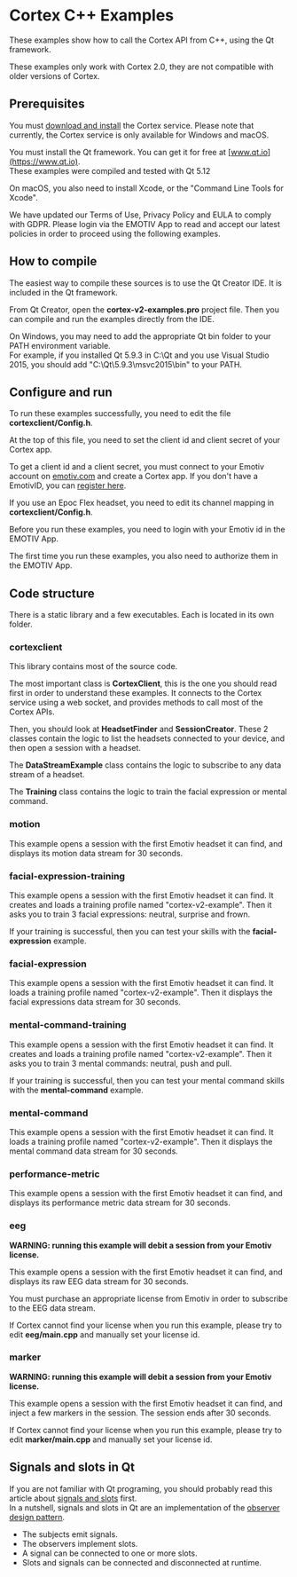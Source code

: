 # Cortex C++ Examples

These examples show how to call the Cortex API from C++, using the Qt framework.

These examples only work with Cortex 2.0, they are not compatible with older versions of Cortex.

## Prerequisites

You must [download and install](https://www.emotiv.com/developer/) the Cortex service. Please note that currently, the Cortex service is only available for Windows and macOS.

You must install the Qt framework. You can get it for free at [www.qt.io](https://www.qt.io).  
These examples were compiled and tested with Qt 5.12

On macOS, you also need to install Xcode, or the "Command Line Tools for Xcode".

We have updated our Terms of Use, Privacy Policy and EULA to comply with GDPR. Please login via the EMOTIV App to read and accept our latest policies in order to proceed using the following examples.

## How to compile

The easiest way to compile these sources is to use the Qt Creator IDE. It is included in the Qt framework.

From Qt Creator, open the **cortex-v2-examples.pro** project file. Then you can compile and run the examples directly from the IDE.

On Windows, you may need to add the appropriate Qt bin folder to your PATH environment variable.  
For example, if you installed Qt 5.9.3 in C:\Qt and you use Visual Studio 2015, you should add "C:\Qt\5.9.3\msvc2015\bin" to your PATH.

## Configure and run

To run these examples successfully, you need to edit the file **cortexclient/Config.h**.

At the top of this file, you need to set the client id and client secret of your Cortex app.

To get a client id and a client secret, you must connect to your Emotiv account on [emotiv.com](https://www.emotiv.com/my-account/cortex-apps/) and create a Cortex app. If you don't have a EmotivID, you can [register here](https://id.emotivcloud.com/eoidc/account/registration/).

If you use an Epoc Flex headset, you need to edit its channel mapping in **cortexclient/Config.h**.

Before you run these examples, you need to login with your Emotiv id in the EMOTIV App.

The first time you run these examples, you also need to authorize them in the EMOTIV App.

## Code structure

There is a static library and a few executables. Each is located in its own folder.

### cortexclient

This library contains most of the source code.

The most important class is **CortexClient**, this is the one you should read first in order to understand these examples. It connects to the Cortex service using a web socket, and provides methods to call most of the Cortex APIs.

Then, you should look at **HeadsetFinder** and **SessionCreator**. These 2 classes contain the logic to list the headsets connected to your device, and then open a session with a headset.

The **DataStreamExample** class contains the logic to subscribe to any data stream of a headset.

The **Training** class contains the logic to train the facial expression or mental command.

### motion

This example opens a session with the first Emotiv headset it can find, and displays its motion data stream for 30 seconds.

### facial-expression-training

This example opens a session with the first Emotiv headset it can find. It creates and loads a training profile named "cortex-v2-example". Then it asks you to train 3 facial expressions: neutral, surprise and frown.

If your training is successful, then you can test your skills with the **facial-expression** example.

### facial-expression

This example opens a session with the first Emotiv headset it can find. It loads a training profile named "cortex-v2-example". Then it displays the facial expressions data stream for 30 seconds.

### mental-command-training

This example opens a session with the first Emotiv headset it can find. It creates and loads a training profile named "cortex-v2-example". Then it asks you to train 3 mental commands: neutral, push and pull.

If your training is successful, then you can test your mental command skills with the **mental-command** example.

### mental-command

This example opens a session with the first Emotiv headset it can find. It loads a training profile named "cortex-v2-example". Then it displays the mental command data stream for 30 seconds.

### performance-metric

This example opens a session with the first Emotiv headset it can find, and displays its performance metric data stream for 30 seconds.

### eeg

**WARNING: running this example will debit a session from your Emotiv license.**

This example opens a session with the first Emotiv headset it can find, and displays its raw EEG data stream for 30 seconds.

You must purchase an appropriate license from Emotiv in order to subscribe to the EEG data stream.

If Cortex cannot find your license when you run this example, please try to edit **eeg/main.cpp** and manually set your license id.

### marker

**WARNING: running this example will debit a session from your Emotiv license.**

This example opens a session with the first Emotiv headset it can find, and inject a few markers in the session. The session ends after 30 seconds.

If Cortex cannot find your license when you run this example, please try to edit **marker/main.cpp** and manually set your license id.

## Signals and slots in Qt

If you are not familiar with Qt programing, you should probably read this article about [signals and slots](http://doc.qt.io/qt-5/signalsandslots.html) first.  
In a nutshell, signals and slots in Qt are an implementation of the [observer design pattern](https://en.wikipedia.org/wiki/Observer_pattern).
* The subjects emit signals.
* The observers implement slots.
* A signal can be connected to one or more slots.
* Slots and signals can be connected and disconnected at runtime.
